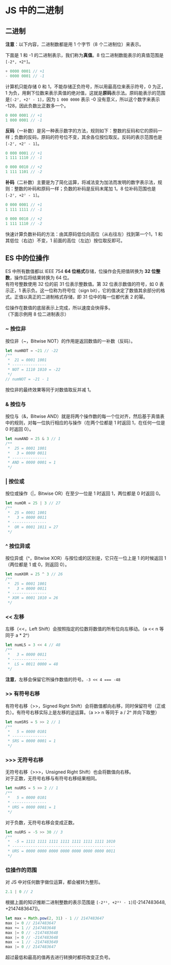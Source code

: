 # JS 中的二进制

## 二进制
**注意**：以下内容，二进制数都是用 1 个字节（8 个二进制位）来表示。  

下面是 1 和 -1 的二进制表示，我们称为**真值**。8 位二进制数能表示的真值范围是`[-2⁸, +2⁸]`。  
```js
+ 0000 0001 // +1
- 0000 0001 // -1
```

计算机只能存储 0 和 1，不能存储正负符号，所以用最高位来表示符号，0 为正，1 为负，用剩下位数来表示真值的绝对值，这就是**原码**表示法。原码能表示的范围是`[-2⁷, +2⁷ - 1]`，因为 `1 000 0000` 表示 -0 没有意义，所以这个数字来表示 -128，因此负数比正数多一个。    
```js
0 000 0001 // +1
1 000 0001 // -1
```

**反码**（一补数）是另一种表示数字的方法，规则如下：整数的反码和它的原码一样；负数的反码，原码的符号位不变，其余各位按位取反。反码的表示范围也是 `[-2⁷, +2⁷ - 1]`。  
```js
0 000 0001 // +1
1 111 1110 // -1

0 000 0010 // +2
1 111 1101 // -2
```

**补码**（二补数）主要是为了简化运算，将减法变为加法而发明的数字表示法，规则：整数的补码和原码一样；负数的补码是反码末尾加 1。8 位补码范围也是 `[-2⁷, +2⁷ - 1]`。  
```js
0 000 0001 // +1
1 111 1111 // -1

0 000 0010 // +2
1 111 1110 // -2
```
快速计算负数补码的方法：由其原码低位向高位（从右往左）找到第一个1，1 和其低位（右边）不变，1 前面的高位（左边）按位取反即可。  


## ES 中的位操作
ES 中所有数值都以 IEEE 754 **64 位格式**存储，位操作会先把值转换为 **32 位整数**，操作后将结果转换为 64 位。  
有符号整数使用 32 位的前 31 位表示整数值。第 32 位表示数值的符号，如 0 表示正，1 表示负。这一位称为符号位（sign bit），它的值决定了数值其余部分的格式。正值以真正的二进制格式存储，即 31 位中的每一位都代表 2 的幂。  

位操作在数值的底层表示上完成，所以速度会快得多。  
（下面示例用 8 位二进制表示）

### ~ 按位非
按位非（~，Bitwise NOT）的作用是返回数值的一补数（反码）。  

```js
let numNOT = ~21 // -22
/**
 *  21 = 0001 1001
 * ---------------
 * NOT = 1110 1010 = -22
 */
// numNOT = -21 - 1
```
按位非的最终效果等同于对数值取反并减 1。  

### & 按位与
按位与（&，Bitwise AND）就是将两个操作数的每一个位对齐，然后基于真值表中的规则，对每一位执行相应的与操作（在两个位都是 1 时返回 1，在任何一位是 0 时返回 0）。  

```js
let numAND = 25 & 3 // 1
/**
 *  25 = 0001 1001
 *   3 = 0000 0011
 * ---------------
 * AND = 0000 0001 = 1
 */
```

### | 按位或
按位或操作（|，Bitwise OR）在至少一位是 1 时返回 1，两位都是 0 时返回 0。
```js
let numOR = 25 | 3 // 27
/**
 *  25 = 0001 1001
 *   3 = 0000 0011
 * ---------------
 *  OR = 0001 1011 = 27
 */
```

### ^ 按位异或
按位异或（^，Bitwise XOR）与按位或的区别是，它只在一位上是 1 的时候返回 1（两位都是 1 或 0，则返回 0）。
```js
let numXOR = 25 ^ 3 // 26
/**
 *  25 = 0001 1001
 *   3 = 0000 0011
 * ---------------
 * XOR = 0001 1010 = 26
 */
```

### << 左移
左移（<<，Left Shift）会按照指定的位数将数值的所有位向左移动。（a << n 等同于 a * 2ⁿ）  
```js
let numLS = 3 << 4 // 48
/**
 *   3 = 0000 0011
 * ---------------
 *  LS = 0011 0000 = 48
 */
```
**注意**，左移会保留它所操作数值的符号。`-3 << 4 === -48`  

### >> 有符号右移
有符号右移（>>，Signed Right Shift）会将数值都向右移，同时保留符号（正或负）。有符号右移实际上是左移的逆运算。（a >> n 等同于 a / 2ⁿ 并向下取整）  
```js
let numSRS = 5 >> 2 // 1
/**
 *   5 = 0000 0101
 * ---------------
 * SRS = 0000 0001 = 1
 */
```

### >>> 无符号右移
无符号右移（>>>，Unsigned Right Shift）也会将数值向右移。  
对于正数，无符号右移与有符号右移结果相同。   
```js
let nuURS = 5 >> 2 // 1
/**
 *   5 = 0000 0101
 * ---------------
 * URS = 0000 0001 = 1
 */
```

对于负数，无符号右移会变成正数。  
```js
let nuURS = -5 >> 30 // 3
/**
 *  -5 = 1111 1111 1111 1111 1111 1111 1111 1010
 * ---------------------------------------------
 * URS = 0000 0000 0000 0000 0000 0000 0000 0011
 */
```

### 位操作的范围
对 JS 中对任何数字做位运算，都会被转为整形。  
```js
2.1 | 0 // 2
```

根据上面的知识推断二进制整数的表示范围是 `[-2³¹, +2³¹ - 1]`([-2147483648, +2147483647])。  
```js
let max = Math.pow(2, 31) - 1 // 2147483647
max |= 0 // 2147483647
max += 1 // 2147483648
max |= 0 // -2147483648
max |= 0 // -2147483648
max -= 1 // -2147483649
max |= 0 // 2147483647
```
超过最低和最高的值再去进行转换时都将改变正负号。  